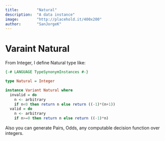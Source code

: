 ```yaml
---
title:        "Natural"
description:  "A data instance"
image:        "http://placehold.it/400x200"
author:       "SanJorgeK"
---
```


Varaint Natural
===============

From Integer, I define Natural type like:

```haskell
{-# LANGUAGE TypeSynonymInstances #-}

type Natural = Integer

instance Variant Natural where
  invalid = do
    n <- arbitrary
    if n<0 then return n else return ((-1)*(n+1))
  valid = do
    n <- arbitrary
    if n>=0 then return n else return ((-1)*n)
```

Also you can generate Pairs, Odds, any computable decision function over integers.
